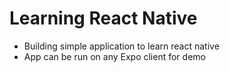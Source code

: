# Learning React Native

- Building simple application to learn react native
- App can be run on any Expo client for demo
